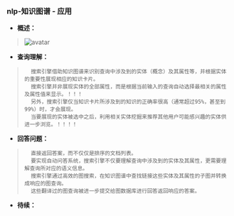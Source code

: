 ### nlp-知识图谱 - 应用
- **概述：**
> ![avatar](https://github.com/nwaiting/wolf-ai/blob/master/wolf_others/dl_pic/deeplearning_KG_applications.png)
>
>

- **查询理解：**
>       搜索引擎借助知识图谱来识别查询中涉及到的实体（概念）及其属性等，并根据实体的重要性展现相应的知识卡片。
>       搜索引擎并非展现实体的全部属性，而是根据当前输入的查询自动选择最相关的属性及属性值来显示。！！！
>       另外，搜索引擎仅当知识卡片所涉及到的知识的正确率很高（通常超过95%，甚至到99%）时，才会展现。
>       当要展现的实体被选中之后，利用相关实体挖掘来推荐其他用户可能感兴趣的实体供进一步浏览。！！！！
>
>

- **回答问题：**
>       直接返回答案，而不仅仅是排序的文档列表。
>       要实现自动问答系统，搜索引擎不仅要理解查询中涉及到的实体及其属性，更需要理解查询所对应的语义信息。
>       搜索引擎通过高效的图搜索，在知识图谱中查找链接这些实体及其属性的子图并转换成响应的图查询。
>       这些翻译过的图查询被进一步提交给图数据库进行回答返回响应的答案。
>
>
>
>
>
>
>
>
>
>

- **待续：**
>
>
>
>
>
>
>
>
>
>
>
>
>
